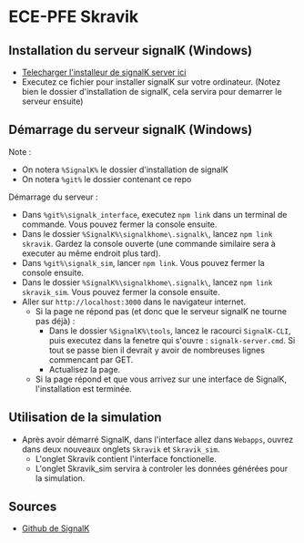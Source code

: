 

# ECE-PFE Skravik
## Installation du serveur signalK (Windows)
- [Telecharger l'installeur de signalK server ici](https://github.com/SignalK/signalk-server-windows/releases/latest/download/signalk-server-setup.exe)
- Executez ce fichier pour installer signalK sur votre ordinateur. (Notez bien le dossier d'installation de signalK, cela servira pour demarrer le serveur ensuite)

## Démarrage du serveur signalK (Windows)
Note : 
- On notera `%SignalK%` le dossier d'installation de signalK
- On notera `%git%` le dossier contenant ce repo

Démarrage du serveur :
- Dans `%git%\signalk_interface`, executez `npm link` dans un terminal de commande. Vous pouvez fermer la console ensuite.
- Dans le dossier `%SignalK%\signalkhome\.signalk\`, lancez `npm link skravik`. Gardez la console ouverte (une commande similaire sera à executer au même endroit plus tard).
- Dans `%git%\signalk_sim`, lancer `npm link`. Vous pouvez fermer la console ensuite.
- Dans le dossier `%SignalK%\signalkhome\.signalk\`, lancez `npm link skravik_sim`. Vous pouvez fermer la console ensuite.
- Aller sur `http://localhost:3000` dans le navigateur internet.
	- Si la page ne répond pas (et donc que le serveur signalK ne tourne pas déjà) : 
		- Dans le dossier `%SignalK%\tools`, lancez le racourci `SignalK-CLI`, puis executez dans la fenetre qui s'ouvre : `signalk-server.cmd`. Si tout se passe bien il devrait y avoir de nombreuses lignes commencant par GET.
		- Actualisez la page.
	- Si la page répond et que vous arrivez sur une interface de SignalK, l'installation est terminée.

## Utilisation de la simulation
- Après avoir démarré SignalK, dans l'interface allez dans `Webapps`, ouvrez dans deux nouveaux onglets `Skravik` et `Skravik_sim`.
	- L'onglet Skravik contient l'interface fonctionelle.
	- L'onglet Skravik_sim servira à controler les données générées pour la simulation.

## Sources
- [Github de SignalK](https://github.com/SignalK/signalk-server-windows)
